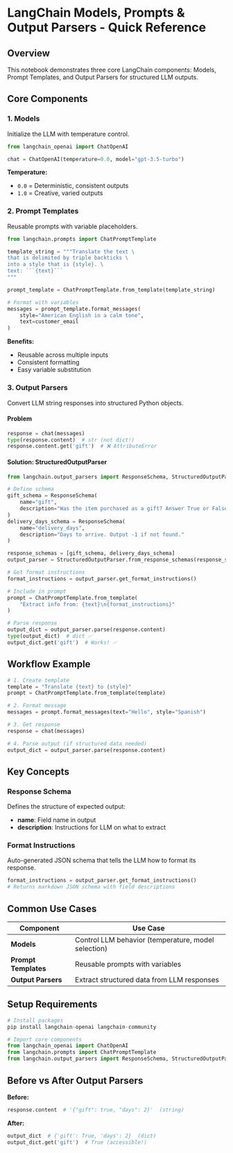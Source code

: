 # LangChain Models, Prompts & Output Parsers - Quick Reference

## Overview
This notebook demonstrates three core LangChain components: Models, Prompt Templates, and Output Parsers for structured LLM outputs.

## Core Components

### 1. Models
Initialize the LLM with temperature control.

```python
from langchain_openai import ChatOpenAI

chat = ChatOpenAI(temperature=0.0, model="gpt-3.5-turbo")
```

**Temperature:**
- `0.0` = Deterministic, consistent outputs
- `1.0` = Creative, varied outputs

### 2. Prompt Templates
Reusable prompts with variable placeholders.

```python
from langchain.prompts import ChatPromptTemplate

template_string = """Translate the text \
that is delimited by triple backticks \
into a style that is {style}. \
text: ```{text}```
"""

prompt_template = ChatPromptTemplate.from_template(template_string)

# Format with variables
messages = prompt_template.format_messages(
    style="American English in a calm tone",
    text=customer_email
)
```

**Benefits:**
- Reusable across multiple inputs
- Consistent formatting
- Easy variable substitution

### 3. Output Parsers
Convert LLM string responses into structured Python objects.

#### Problem
```python
response = chat(messages)
type(response.content)  # str (not dict!)
response.content.get('gift')  # ❌ AttributeError
```

#### Solution: StructuredOutputParser
```python
from langchain.output_parsers import ResponseSchema, StructuredOutputParser

# Define schema
gift_schema = ResponseSchema(
    name="gift",
    description="Was the item purchased as a gift? Answer True or False."
)
delivery_days_schema = ResponseSchema(
    name="delivery_days",
    description="Days to arrive. Output -1 if not found."
)

response_schemas = [gift_schema, delivery_days_schema]
output_parser = StructuredOutputParser.from_response_schemas(response_schemas)

# Get format instructions
format_instructions = output_parser.get_format_instructions()

# Include in prompt
prompt = ChatPromptTemplate.from_template(
    "Extract info from: {text}\n{format_instructions}"
)

# Parse response
output_dict = output_parser.parse(response.content)
type(output_dict)  # dict ✅
output_dict.get('gift')  # Works! ✅
```

## Workflow Example

```python
# 1. Create template
template = "Translate {text} to {style}"
prompt = ChatPromptTemplate.from_template(template)

# 2. Format message
messages = prompt.format_messages(text="Hello", style="Spanish")

# 3. Get response
response = chat(messages)

# 4. Parse output (if structured data needed)
output_dict = output_parser.parse(response.content)
```

## Key Concepts

### Response Schema
Defines the structure of expected output:
- **name**: Field name in output
- **description**: Instructions for LLM on what to extract

### Format Instructions
Auto-generated JSON schema that tells the LLM how to format its response.

```python
format_instructions = output_parser.get_format_instructions()
# Returns markdown JSON schema with field descriptions
```

## Common Use Cases

| Component | Use Case |
|-----------|----------|
| **Models** | Control LLM behavior (temperature, model selection) |
| **Prompt Templates** | Reusable prompts with variables |
| **Output Parsers** | Extract structured data from LLM responses |

## Setup Requirements

```python
# Install packages
pip install langchain-openai langchain-community

# Import core components
from langchain_openai import ChatOpenAI
from langchain.prompts import ChatPromptTemplate
from langchain.output_parsers import ResponseSchema, StructuredOutputParser
```

## Before vs After Output Parsers

**Before:**
```python
response.content  # '{"gift": true, "days": 2}'  (string)
```

**After:**
```python
output_dict  # {'gift': True, 'days': 2}  (dict)
output_dict.get('gift')  # True (accessible!)
```